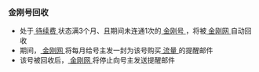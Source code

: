 #### 
### 金刚号回收
- 处于[ 待续费 ]( )状态满3个月、且期间未连通1次的[ 金刚号 ](https://a2zitpro.github.io/web/kkid)，将被[ 金刚网 ]()自动回收
- 期间，[ 金刚网 ]()将每月给号主发一封为该号购买[ 流量 ]()的提醒邮件
- 该号被回收后，[ 金刚网 ]()将停止向号主发送提醒邮件
